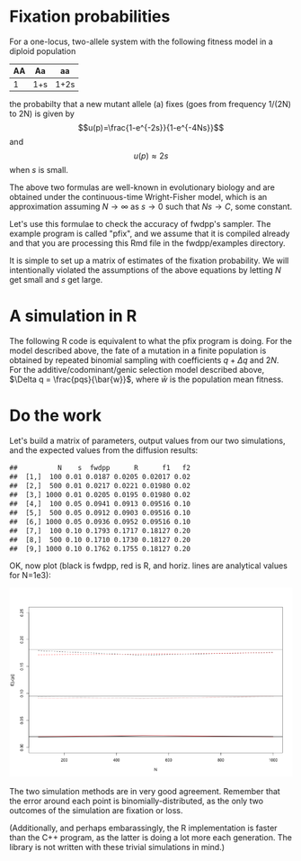 

Fixation probabilities
====

For a one-locus, two-allele system with the following fitness model in a diploid population

|AA|Aa|aa
|----|:----:|:----:|
|1|1+s|1+2s|

the probabilty that a new mutant allele (a) fixes (goes from frequency 1/(2N) to 2N) is given by $$u(p)=\frac{1-e^{-2s}}{1-e^{-4Ns}}$$ and $$u(p) \approx 2s$$ when $s$ is small.

The above two formulas are well-known in evolutionary biology and are obtained under the continuous-time Wright-Fisher model, which is an approximation assuming $N \to \infty$ as $s \to 0$ such that $Ns \to C$, some constant.

Let's use this formulae to check the accuracy of fwdpp's sampler.  The example program is called "pfix", and we assume that it is compiled already and that you are processing this Rmd file in the fwdpp/examples directory.

It is simple to set up a matrix of estimates of the fixation probability. We will intentionally violated the assumptions of the above equations by letting $N$ get small and $s$ get large.

A simulation in R
======
The following R code is equivalent to what the pfix program is doing.   For the model described above, the fate of a mutation in a finite population is obtained by repeated binomial sampling with coefficients $q + \Delta q$ and $2N$.  For the additive/codominant/genic selection model described above, $\Delta q = \frac{pqs}{\bar{w}}$, where $\bar{w}$ is the population mean fitness.




Do the work
====

Let's build a matrix of parameters, output values from our two simulations, and the expected values from the diffusion results:

```
##          N    s  fwdpp      R      f1   f2
##  [1,]  100 0.01 0.0187 0.0205 0.02017 0.02
##  [2,]  500 0.01 0.0217 0.0221 0.01980 0.02
##  [3,] 1000 0.01 0.0205 0.0195 0.01980 0.02
##  [4,]  100 0.05 0.0941 0.0913 0.09516 0.10
##  [5,]  500 0.05 0.0912 0.0903 0.09516 0.10
##  [6,] 1000 0.05 0.0936 0.0952 0.09516 0.10
##  [7,]  100 0.10 0.1793 0.1717 0.18127 0.20
##  [8,]  500 0.10 0.1710 0.1730 0.18127 0.20
##  [9,] 1000 0.10 0.1762 0.1755 0.18127 0.20
```


OK, now plot (black is fwdpp, red is R, and horiz. lines are analytical values for N=1e3):

![plot of chunk unnamed-chunk-3](PFixFigs/unnamed-chunk-3.png) 


The two simulation methods are in very good agreement.  Remember that the error around each point is binomially-distributed, as the only two outcomes of the simulation are fixation or loss.

(Additionally, and perhaps embarassingly, the R implementation is faster than the C++ program, as the latter is doing a lot more each generation.  The library is not written with these trivial simulations in mind.)
